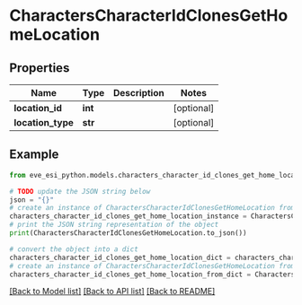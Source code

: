 # CharactersCharacterIdClonesGetHomeLocation


## Properties

Name | Type | Description | Notes
------------ | ------------- | ------------- | -------------
**location_id** | **int** |  | [optional] 
**location_type** | **str** |  | [optional] 

## Example

```python
from eve_esi_python.models.characters_character_id_clones_get_home_location import CharactersCharacterIdClonesGetHomeLocation

# TODO update the JSON string below
json = "{}"
# create an instance of CharactersCharacterIdClonesGetHomeLocation from a JSON string
characters_character_id_clones_get_home_location_instance = CharactersCharacterIdClonesGetHomeLocation.from_json(json)
# print the JSON string representation of the object
print(CharactersCharacterIdClonesGetHomeLocation.to_json())

# convert the object into a dict
characters_character_id_clones_get_home_location_dict = characters_character_id_clones_get_home_location_instance.to_dict()
# create an instance of CharactersCharacterIdClonesGetHomeLocation from a dict
characters_character_id_clones_get_home_location_from_dict = CharactersCharacterIdClonesGetHomeLocation.from_dict(characters_character_id_clones_get_home_location_dict)
```
[[Back to Model list]](../README.md#documentation-for-models) [[Back to API list]](../README.md#documentation-for-api-endpoints) [[Back to README]](../README.md)


